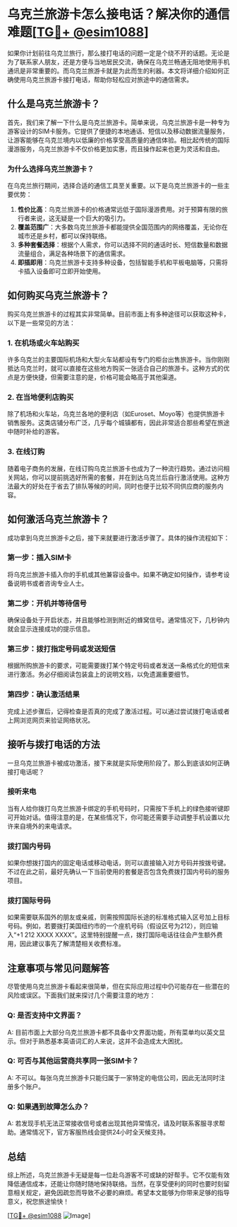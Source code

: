 # 乌克兰旅游卡怎么接电话？解决你的通信难题[[TG💪+ @esim1088](https://t.me/s/esim1088)]

如果你计划前往乌克兰旅行，那么接打电话的问题一定是个绕不开的话题。无论是为了联系家人朋友，还是方便与当地居民交流，确保在乌克兰畅通无阻地使用手机通讯是非常重要的。而乌克兰旅游卡就是为此而生的利器。本文将详细介绍如何正确使用乌克兰旅游卡接打电话，帮助你轻松应对旅途中的通信需求。

## 什么是乌克兰旅游卡？

首先，我们来了解一下什么是乌克兰旅游卡。简单来说，乌克兰旅游卡是一种专为游客设计的SIM卡服务。它提供了便捷的本地通话、短信以及移动数据流量服务，让游客能够在乌克兰境内以低廉的价格享受高质量的通信体验。相比起传统的国际漫游服务，乌克兰旅游卡不仅价格更加实惠，而且操作起来也更为灵活和自由。

### 为什么选择乌克兰旅游卡？

在乌克兰旅行期间，选择合适的通信工具至关重要。以下是乌克兰旅游卡的一些主要优势：

1. **性价比高**：乌克兰旅游卡的价格通常远低于国际漫游费用。对于预算有限的旅行者来说，这无疑是一个巨大的吸引力。
2. **覆盖范围广**：大多数乌克兰旅游卡都能提供全国范围内的网络覆盖，无论你在城市还是乡村，都可以保持联络。
3. **多种套餐选择**：根据个人需求，你可以选择不同的通话时长、短信数量和数据流量组合，满足各种场景下的通信需求。
4. **即插即用**：乌克兰旅游卡支持多种设备，包括智能手机和平板电脑等，只需将卡插入设备即可立即开始使用。

## 如何购买乌克兰旅游卡？

购买乌克兰旅游卡的过程其实非常简单。目前市面上有多种途径可以获取这种卡，以下是一些常见的方法：

### 1. 在机场或火车站购买

许多乌克兰的主要国际机场和大型火车站都设有专门的柜台出售旅游卡。当你刚刚抵达乌克兰时，就可以直接在这些地方购买一张适合自己的旅游卡。这种方式的优点是方便快捷，但需要注意的是，价格可能会略高于其他渠道。

### 2. 在当地便利店购买

除了机场和火车站，乌克兰各地的便利店（如Euroset、Moyo等）也提供旅游卡销售服务。这类店铺分布广泛，几乎每个城镇都有，因此非常适合那些希望在旅途中随时补给的游客。

### 3. 在线订购

随着电子商务的发展，在线订购乌克兰旅游卡也成为了一种流行趋势。通过访问相关网站，你可以提前挑选好所需的套餐，并在到达乌克兰后自行激活使用。这种方法最大的好处在于省去了排队等候的时间，同时也便于比较不同供应商的服务内容。

## 如何激活乌克兰旅游卡？

成功拿到乌克兰旅游卡之后，接下来就要进行激活步骤了。具体的操作流程如下：

### 第一步：插入SIM卡

将乌克兰旅游卡插入你的手机或其他兼容设备中。如果不确定如何操作，请参考设备说明书或者咨询专业人士。

### 第二步：开机并等待信号

确保设备处于开启状态，并且能够检测到附近的蜂窝信号。通常情况下，几秒钟内就会显示连接成功的提示信息。

### 第三步：拨打指定号码或发送短信

根据所购旅游卡的要求，可能需要拨打某个特定号码或者发送一条格式化的短信来进行激活。务必仔细阅读包装盒上的说明文档，以免遗漏重要细节。

### 第四步：确认激活结果

完成上述步骤后，记得检查是否真的完成了激活过程。可以通过尝试拨打电话或者上网浏览网页来验证网络状况。

## 接听与拨打电话的方法

一旦乌克兰旅游卡被成功激活，接下来就是实际使用阶段了。那么到底该如何正确接打电话呢？

### 接听来电

当有人给你拨打乌克兰旅游卡绑定的手机号码时，只需按下手机上的绿色接听键即可开始对话。值得注意的是，在某些情况下，你可能还需要手动调整手机设置以允许来自境外的来电请求。

### 拨打国内号码

如果你想拨打国内的固定电话或移动电话，则可以直接输入对方号码并按拨号键。不过在此之前，最好先确认一下当前使用的套餐是否包含免费拨打国内号码的服务项目。

### 拨打国际号码

如果需要联系国外的朋友或亲戚，则需按照国际长途的标准格式输入区号加上目标号码。例如，若要拨打美国纽约市的一个座机号码（假设区号为212），则应输入“+1 212 XXXX XXXX”。这里特别提醒一点，拨打国际电话往往会产生额外费用，因此建议事先了解清楚相关收费标准。

## 注意事项与常见问题解答

尽管使用乌克兰旅游卡看起来很简单，但在实际应用过程中仍可能存在一些潜在的风险或误区。下面我们就来探讨几个需要注意的地方：

### Q: 是否支持中文界面？
A: 目前市面上大部分乌克兰旅游卡都不具备中文界面功能，所有菜单均以英文显示。但对于熟悉基本英语词汇的人来说，这并不会造成太大困扰。

### Q: 可否与其他运营商共享同一张SIM卡？
A: 不可以。每张乌克兰旅游卡只能归属于一家特定的电信公司，因此无法同时注册多个账户。

### Q: 如果遇到故障怎么办？
A: 若发现手机无法正常接收信号或者出现其他异常情况，请及时联系客服寻求帮助。通常情况下，官方客服热线会提供24小时全天候支持。

## 总结

综上所述，乌克兰旅游卡无疑是每一位赴乌游客不可或缺的好帮手。它不仅能有效降低通信成本，还能让你随时随地保持联络。当然，在享受便利的同时也要时刻留意相关规定，避免因疏忽而导致不必要的麻烦。希望本文能够为你带来足够的指导意义，祝您旅途愉快！

[[TG💪+ @esim1088](https://t.me/s/esim1088) ![Image](https://i.postimg.cc/4NQfJmqS/Snipaste-2025-05-13-00-14-12.png)]